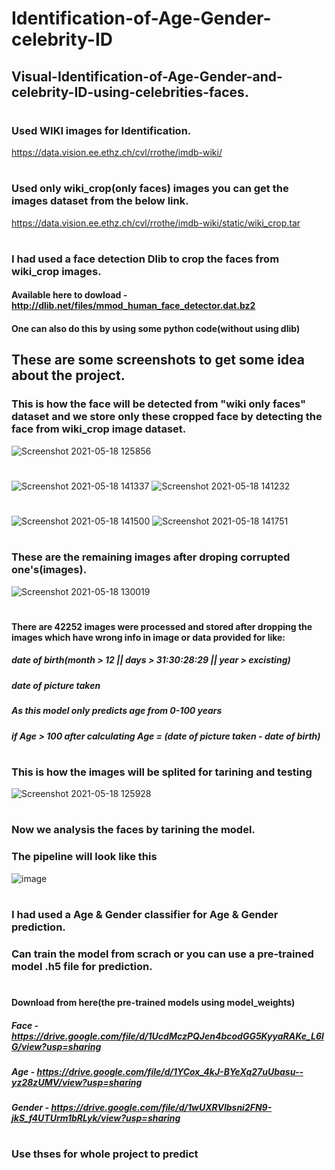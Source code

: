 # Identification-of-Age-Gender-celebrity-ID
## Visual-Identification-of-Age-Gender-and-celebrity-ID-using-celebrities-faces.
#
### Used WIKI images for Identification.
https://data.vision.ee.ethz.ch/cvl/rrothe/imdb-wiki/
#
### Used only wiki_crop(only faces) images you can get the images dataset from the below link.
https://data.vision.ee.ethz.ch/cvl/rrothe/imdb-wiki/static/wiki_crop.tar
#
### I had used a face detection Dlib to crop the faces from wiki_crop images.
#### Available here to dowload - http://dlib.net/files/mmod_human_face_detector.dat.bz2
#### One can also do this by using some python code(without using dlib)
## These are some screenshots to get some idea about the project.
### This is how the face will be detected from "wiki only faces" dataset and we store only these cropped face by detecting the face from wiki_crop image dataset.
![Screenshot 2021-05-18 125856](https://user-images.githubusercontent.com/51847492/118610361-4f3b3a80-b7d9-11eb-9fa9-0f255b5fde23.jpg)
#
![Screenshot 2021-05-18 141337](https://user-images.githubusercontent.com/51847492/118621583-1fddfb00-b7e4-11eb-9e65-b3f6644e3f52.jpg)
![Screenshot 2021-05-18 141232](https://user-images.githubusercontent.com/51847492/118621606-266c7280-b7e4-11eb-8fb7-6e0062be86fe.jpg)
#
![Screenshot 2021-05-18 141500](https://user-images.githubusercontent.com/51847492/118621642-2d938080-b7e4-11eb-96cd-6499d7689c5e.jpg)
![Screenshot 2021-05-18 141751](https://user-images.githubusercontent.com/51847492/118621650-308e7100-b7e4-11eb-8065-351aa9233ede.jpg)
#
### These are the remaining images after droping corrupted one's(images).
![Screenshot 2021-05-18 130019](https://user-images.githubusercontent.com/51847492/118610426-5f531a00-b7d9-11eb-940b-cb7e713e5c3d.jpg)
#
#### There are 42252 images were processed and stored after dropping the images which have wrong info in image or data provided for like:
##### date of birth(month > 12 || days > 31:30:28:29 || year > excisting)
##### date of picture taken
##### As this model only predicts age from 0-100 years
##### if Age > 100 after calculating Age = (date of picture taken - date of birth)
#
### This is how the images will be splited for tarining and testing

![Screenshot 2021-05-18 125928](https://user-images.githubusercontent.com/51847492/118610394-595d3900-b7d9-11eb-9e34-65c8c973deda.jpg)

#
### Now we analysis the faces by tarining the model.
### The pipeline will look like this
![image](https://user-images.githubusercontent.com/51847492/118615458-63ce0180-b7de-11eb-83dc-69d3137460f6.png)
#
### I had used a Age & Gender classifier for Age & Gender prediction.
### Can train the model from scrach or you can use a pre-trained model .h5 file for prediction.
#
#### Download from here(the pre-trained models using model_weights)
##### Face - https://drive.google.com/file/d/1UcdMczPQJen4bcodGG5KyyaRAKe_L6lG/view?usp=sharing
##### Age - https://drive.google.com/file/d/1YCox_4kJ-BYeXq27uUbasu--yz28zUMV/view?usp=sharing
##### Gender - https://drive.google.com/file/d/1wUXRVlbsni2FN9-jkS_f4UTUrm1bRLyk/view?usp=sharing
#
### Use thses for whole project to predict


